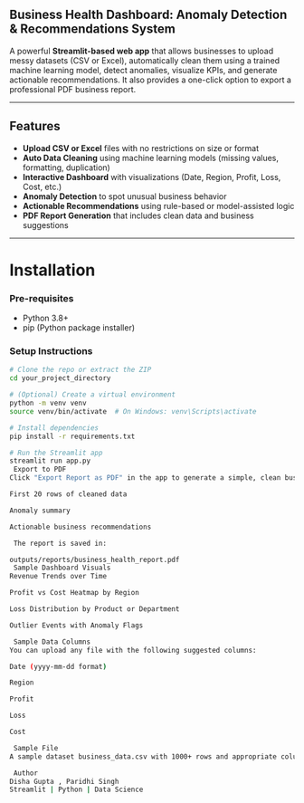 ## Business Health Dashboard: Anomaly Detection & Recommendations System

A powerful **Streamlit-based web app** that allows businesses to upload messy datasets (CSV or Excel), automatically clean them using a trained machine learning model, detect anomalies, visualize KPIs, and generate actionable recommendations. It also provides a one-click option to export a professional PDF business report.

---

##  Features

-  **Upload CSV or Excel** files with no restrictions on size or format  
-  **Auto Data Cleaning** using machine learning models (missing values, formatting, duplication)  
-  **Interactive Dashboard** with visualizations (Date, Region, Profit, Loss, Cost, etc.)  
-  **Anomaly Detection** to spot unusual business behavior  
-  **Actionable Recommendations** using rule-based or model-assisted logic  
-  **PDF Report Generation** that includes clean data and business suggestions  

---

# Installation

###  Pre-requisites

- Python 3.8+
- pip (Python package installer)

###  Setup Instructions

```bash
# Clone the repo or extract the ZIP
cd your_project_directory

# (Optional) Create a virtual environment
python -m venv venv
source venv/bin/activate  # On Windows: venv\Scripts\activate

# Install dependencies
pip install -r requirements.txt

# Run the Streamlit app
streamlit run app.py
 Export to PDF
Click "Export Report as PDF" in the app to generate a simple, clean business health report containing:

First 20 rows of cleaned data

Anomaly summary

Actionable business recommendations

 The report is saved in:

outputs/reports/business_health_report.pdf
 Sample Dashboard Visuals
Revenue Trends over Time

Profit vs Cost Heatmap by Region

Loss Distribution by Product or Department

Outlier Events with Anomaly Flags

 Sample Data Columns
You can upload any file with the following suggested columns:

Date (yyyy-mm-dd format)

Region

Profit

Loss

Cost

 Sample File
A sample dataset business_data.csv with 1000+ rows and appropriate columns is included for quick testing.

 Author
Disha Gupta , Paridhi Singh
Streamlit | Python | Data Science
